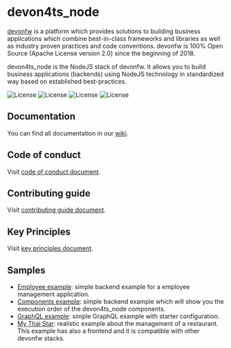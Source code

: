 # devon4ts_node

[devonfw](https://www.devonfw.com/) is a platform which provides solutions to building business applications which combine best-in-class frameworks and libraries as well as industry proven practices and code conventions. devonfw is 100% Open Source (Apache License version 2.0) since the beginning of 2018.

devon4ts_node is the NodeJS stack of devonfw. It allows you to build business applications (backends) using NodeJS technology in standardized way based on established best-practices.

![License](https://img.shields.io/npm/l/@devon4ts_node/cli)
![License](https://img.shields.io/npm/v/@devon4ts_node/cli)
![License](https://img.shields.io/librariesio/release/npm/@devon4ts_node/cli)
![License](https://img.shields.io/npm/dt/@devon4ts_node/cli)

## Documentation

You can find all documentation in our [wiki](https://github.com/devonfw/devon4ts_node/wiki).

## Code of conduct

Visit [code of conduct document](https://github.com/devonfw/.github/blob/master/CODE_OF_CONDUCT.md).

## Contributing guide

Visit [contributing guide document](https://github.com/devonfw/.github/blob/master/CONTRIBUTING.asciidoc).

## Key Principles

Visit [key principles document](https://github.com/devonfw/.github/blob/master/key-principles.asciidoc).

## Samples

- [Employee example](https://github.com/devonfw-sample/devon4ts_node-samples/tree/develop/employee): simple backend example for a employee management application.
- [Components example](https://github.com/devonfw-sample/devon4ts_node/tree/develop/components-example): simple backend example which will show you the execution order of the devon4ts_node components.
- [GraphQL example](https://github.com/devonfw-sample/devon4ts_node/tree/develop/graphql): simple GraphQL example with starter configuration.
- [My Thai Star](https://github.com/devonfw/my-thai-star/tree/develop/node): realistic example about the management of a restaurant. This example has also a frontend and it is compatible with other devonfw stacks.
